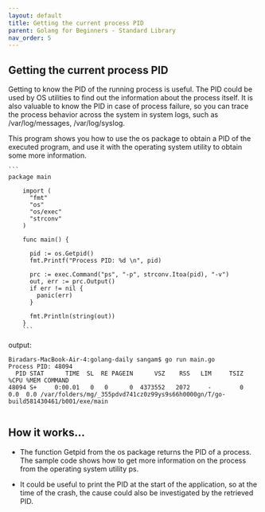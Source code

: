 ```yaml
---
layout: default
title: Getting the current process PID 
parent: Golang for Beginners - Standard Library
nav_order: 5
---
```


## Getting the current process PID 

Getting to know the PID of the running process is useful. The PID could be used by OS utilities to find out the information about the process itself. It is also valuable to know the PID in case of process failure, so you can trace the process behavior across the system in system logs, such as /var/log/messages, /var/log/syslog.

This program shows you how to use the os package to obtain a PID of the executed program, and use it with the operating system utility to obtain some more information.

    ```
    package main

        import (
          "fmt"
          "os"
          "os/exec"
          "strconv"
        )

        func main() {

          pid := os.Getpid()
          fmt.Printf("Process PID: %d \n", pid)

          prc := exec.Command("ps", "-p", strconv.Itoa(pid), "-v")
          out, err := prc.Output()
          if err != nil {
            panic(err)
          }

          fmt.Println(string(out))
        }
        ```
        
output:

```
Biradars-MacBook-Air-4:golang-daily sangam$ go run main.go
Process PID: 48094 
  PID STAT      TIME  SL  RE PAGEIN      VSZ    RSS   LIM     TSIZ  %CPU %MEM COMMAND
48094 S+     0:00.01   0   0      0  4373552   2072     -        0   0.0  0.0 /var/folders/mg/_355pdvd741cz0z99ys9s66h0000gn/T/go-build581430461/b001/exe/main


```

## How it works…

- The function Getpid from the os package returns the PID of a process. The sample code shows how to get more information on the process from the operating system utility ps.

- It could be useful to print the PID at the start of the application, so at the time of the crash, the cause could also be investigated by the retrieved PID.
